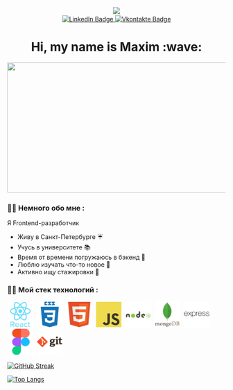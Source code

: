 <div id="header" align="center"> 
  <img src="https://media.giphy.com/media/o0vwzuFwCGAFO/giphy.gif" width="100"/> 
  <div id="badges">
    <a href="your-linkedin-URL">
      <img src="https://img.shields.io/badge/LinkedIn-blue?style=for-the-badge&logo=linkedin&logoColor=white" alt="LinkedIn Badge"/>
    </a>
    <a href="https://vk.com/qwerty0555" target="_blank">
      <img src="https://img.shields.io/badge/-%D0%92%D0%BA%D0%BE%D0%BD%D1%82%D0%B0%D0%BA%D1%82%D0%B5-blue?style=for-the-badge" alt="Vkontakte Badge"/>
    </a>
  </div>
  <!--<img src="https://komarev.com/ghpvc/?username=gettotawer&style=flat-square&color=blue" alt=""/>-->
  <h1>
    Hi, my name is Maxim :wave:
  </h1>
</div>

<div align="center">
  <img src="https://media.giphy.com/media/eCqFYAVjjDksg/giphy.gif" width="600" height="300"/>
</div>

### :man_technologist: Немного обо мне :
Я Frontend-разработчик<br/>
- Живу в Санкт-Петербурге :umbrella:<br/>
- Учусь в университете :books:<br/>
- Время от времени погружаюсь в бэкенд :microscope:<br/>
- Люблю изучать что-то новое :hatching_chick:<br/>
- Активно ищу стажировки :eyes:<br/>

### :man_technologist: Мой стек технологий :
<div>
  <img src="https://github.com/devicons/devicon/blob/master/icons/react/react-original-wordmark.svg" title="React" alt="React" width="60" height="60"/>&nbsp;
  <img src="https://github.com/devicons/devicon/blob/master/icons/css3/css3-plain-wordmark.svg"  title="CSS3" alt="CSS" width="60" height="60"/>&nbsp;
  <img src="https://github.com/devicons/devicon/blob/master/icons/html5/html5-original.svg" title="HTML5" alt="HTML" width="60" height="60"/>&nbsp;
  <img src="https://github.com/devicons/devicon/blob/master/icons/javascript/javascript-original.svg" title="JavaScript" alt="JavaScript" width="60" height="60"/>&nbsp;
  <img src="https://github.com/devicons/devicon/blob/master/icons/nodejs/nodejs-original-wordmark.svg" title="NodeJS" alt="NodeJS" width="60" height="60"/>&nbsp;
  <img src="https://github.com/devicons/devicon/blob/master/icons/mongodb/mongodb-original-wordmark.svg" title="MongoDB" alt="MongoDB" width="60" height="60"/>&nbsp;
  <img src="https://github.com/devicons/devicon/blob/master/icons/express/express-original-wordmark.svg" title="Express" alt="Express" width="60" height="60"/>&nbsp;
  <img src="https://github.com/devicons/devicon/blob/master/icons/figma/figma-original.svg" title="Figma" alt="Figma" width="60" height="60"/>&nbsp;
  <img src="https://github.com/devicons/devicon/blob/master/icons/git/git-original-wordmark.svg" title="Git" **alt="Git" width="60" height="60"/>
</div>

[![GitHub Streak](http://github-readme-streak-stats.herokuapp.com?user=gettotawer&theme=dark&background=000000)](https://git.io/streak-stats)

[![Top Langs](https://github-readme-stats.vercel.app/api/top-langs/?username=gettotawer&layout=compact&theme=vision-friendly-dark)](https://github.com/anuraghazra/github-readme-stats)
